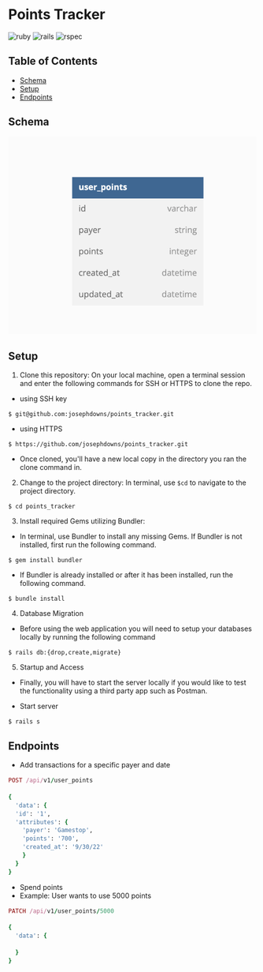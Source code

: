 # Points Tracker

![ruby](https://img.shields.io/badge/Ruby-2.7.4-red)
![rails](https://img.shields.io/badge/Rails-7.0.4-red)
![rspec](https://img.shields.io/badge/RSpec-3.11.0-green)

## Table of Contents
- [Schema](#schema)
- [Setup](#setup)
- [Endpoints](#endpoints)

## Schema

![schema](./app/media/images/Screen%20Shot%202022-09-29%20at%2014.45.23.png)

## Setup

1. Clone this repository: On your local machine, open a terminal session and enter the following commands for SSH or HTTPS to clone the repo.

- using SSH key <br>
```shell
$ git@github.com:josephdowns/points_tracker.git
```

- using HTTPS <br>
```shell
$ https://github.com/josephdowns/points_tracker.git
```

- Once cloned, you'll have a new local copy in the directory you ran the clone command in.

2. Change to the project directory: In terminal, use `$cd` to navigate to the project directory.
```shell
$ cd points_tracker
```

3. Install required Gems utilizing Bundler: <br>
- In terminal, use Bundler to install any missing Gems. If Bundler is not installed, first run the following command.
```shell
$ gem install bundler
```

- If Bundler is already installed or after it has been installed, run the following command.
```shell
$ bundle install
```

4. Database Migration<br>
- Before using the web application you will need to setup your databases locally by running the following command
```shell
$ rails db:{drop,create,migrate}
```
5. Startup and Access<br>
- Finally, you will have to start the server locally if you would like to test the functionality using a third party app such as Postman.

- Start server
```shell
$ rails s
```
## Endpoints

- Add transactions for a specific payer and date

````ruby
POST /api/v1/user_points

{
  'data': {
  'id': '1',
  'attributes': {
    'payer': 'Gamestop',
    'points': '700',
    'created_at': '9/30/22'
    }
  }
}
````

- Spend points
- Example: User wants to use 5000 points
````ruby
PATCH /api/v1/user_points/5000

{
  'data': {
    
  }
}

